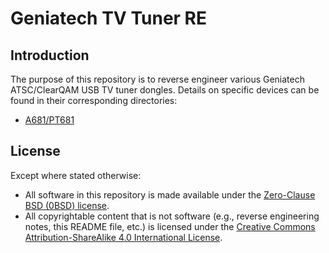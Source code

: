 # Geniatech TV Tuner RE


## Introduction

The purpose of this repository is to reverse engineer various Geniatech ATSC/ClearQAM USB TV tuner dongles.
Details on specific devices can be found in their corresponding directories:

- [A681/PT681](a681_pt681)


## License

Except where stated otherwise:

* All software in this repository is made available under the [Zero-Clause BSD (0BSD) license][license].
* All copyrightable content that is not software (e.g., reverse engineering notes, this README file, etc.) is licensed under the [Creative Commons Attribution-ShareAlike 4.0 International License][cc-by-sa].


[license]: LICENSE.txt
[cc-by-sa]: https://creativecommons.org/licenses/by-sa/4.0/
